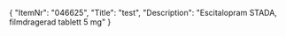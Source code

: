 {
  "ItemNr": "046625",
  "Title": "test",
  "Description": "Escitalopram STADA, filmdragerad tablett 5 mg"
}